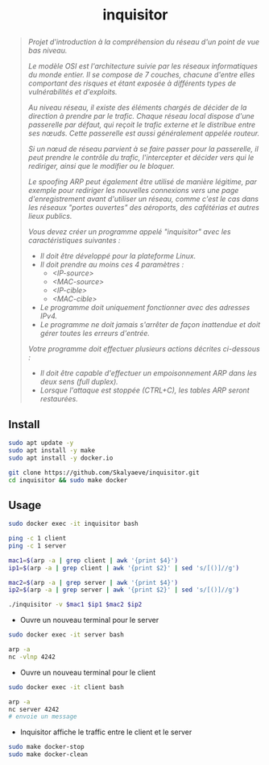 # <p align="center">inquisitor</p>
> *Projet d'introduction à la compréhension du réseau d'un point de vue bas niveau.*
>
> *Le modèle OSI est l'architecture suivie par les réseaux informatiques du monde entier. Il se compose de 7 couches, chacune d'entre elles comportant des risques et étant exposée à différents types de vulnérabilités et d'exploits.*
>
> *Au niveau réseau, il existe des éléments chargés de décider de la direction à prendre par le trafic. Chaque réseau local dispose d'une passerelle par défaut, qui reçoit le trafic externe et le distribue entre ses nœuds. Cette passerelle est aussi généralement appelée routeur.*
>
> *Si un nœud de réseau parvient à se faire passer pour la passerelle, il peut prendre le contrôle du trafic, l'intercepter et décider vers qui le rediriger, ainsi que le modifier ou le bloquer.*
>
>*Le spoofing ARP peut également être utilisé de manière légitime, par exemple pour rediriger les nouvelles connexions vers une page d'enregistrement avant d'utiliser un réseau, comme c'est le cas dans les réseaux "portes ouvertes" des aéroports, des cafétérias et autres lieux publics.*
>
> *Vous devez créer un programme appelé "inquisitor" avec les caractéristiques suivantes :*
> * *Il doit être développé pour la plateforme Linux.*
> * *Il doit prendre au moins ces 4 paramètres :*
>   - *\<IP-source>*
>   - *\<MAC-source>*
>   - *\<IP-cible>*
>   - *\<MAC-cible>*
> * *Le programme doit uniquement fonctionner avec des adresses IPv4.*
> * *Le programme ne doit jamais s'arrêter de façon inattendue et doit gérer toutes les erreurs d'entrée.*
>
> *Votre programme doit effectuer plusieurs actions décrites ci-dessous :*
> * *Il doit être capable d'effectuer un empoisonnement ARP dans les deux sens (full duplex).*
> * *Lorsque l'attaque est stoppée (CTRL+C), les tables ARP seront restaurées.*

## Install
```bash
sudo apt update -y
sudo apt install -y make
sudo apt install -y docker.io
```
```bash
git clone https://github.com/Skalyaeve/inquisitor.git
cd inquisitor && sudo make docker
```

## Usage
```bash
sudo docker exec -it inquisitor bash
```
```bash
ping -c 1 client
ping -c 1 server

mac1=$(arp -a | grep client | awk '{print $4}')
ip1=$(arp -a | grep client | awk '{print $2}' | sed 's/[()]//g')

mac2=$(arp -a | grep server | awk '{print $4}')
ip2=$(arp -a | grep server | awk '{print $2}' | sed 's/[()]//g')

./inquisitor -v $mac1 $ip1 $mac2 $ip2
```
- Ouvre un nouveau terminal pour le server
```bash
sudo docker exec -it server bash
```
```bash
arp -a
nc -vlnp 4242
```
- Ouvre un nouveau terminal pour le client
```sh
sudo docker exec -it client bash
```
```sh
arp -a
nc server 4242
# envoie un message
```
- Inquisitor affiche le traffic entre le client et le server

```bash
sudo make docker-stop
sudo make docker-clean
```

